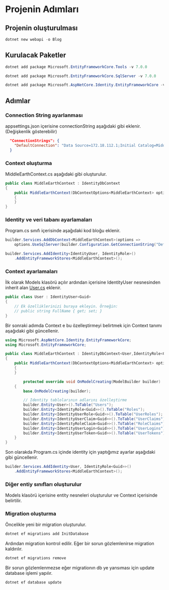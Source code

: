# Projenin Adımları

## Projenin oluşturulması

```powershell
dotnet new webapi -o Blog
```

## Kurulacak Paketler

```powershell
dotnet add package Microsoft.EntityFrameworkCore.Tools -v 7.0.0
```

```powershell
dotnet add package Microsoft.EntityFrameworkCore.SqlServer -v 7.0.0
```

```powershell
dotnet add package Microsoft.AspNetCore.Identity.EntityFrameworkCore -v 7.0.0
```

## Adımlar

### Connection String ayarlanması

appsettings.json içerisine connectionString aşağıdaki gibi eklenir.(Değişkenlik gösterebilir)

```json
  "ConnectionStrings": {
    "DefaultConnection": "Data Source=172.18.112.1;Initial Catalog=MiddleEarth;Application Name=MiddleEarth;User ID=sa;Password=Sa-252Wer; MultipleActiveResultSets=True;TrustServerCertificate=true;"
  }
```

### Context oluşturma

MiddleEarthContext.cs aşağıdaki gibi oluşturulur.

```csharp
public class MiddleEarthContext : IdentityDbContext
{
    public MiddleEarthContext(DbContextOptions<MiddleEarthContext> options) : base(options)
    {
    }
}
```

### Identity ve veri tabanı ayarlamaları

Program.cs sınıfı içerisinde aşağıdaki kod bloğu eklenir.

```csharp
builder.Services.AddDbContext<MiddleEarthContext>(options =>
    options.UseSqlServer(builder.Configuration.GetConnectionString("DefaultConnection")));

builder.Services.AddIdentity<IdentityUser, IdentityRole>()
    .AddEntityFrameworkStores<MiddleEarthContext>();
```

### Context ayarlamaları

İlk olarak Models klasörü açılır ardından içerisine IdentityUser nesnesinden inherit alan [User.cs](/../Blog/Models/User.cs) eklenir.

```csharp
public class User : IdentityUser<Guid>
{
    // Ek özelliklerinizi buraya ekleyin. Örneğin:
    // public string FullName { get; set; }
}
```

Bir sonraki adımda Context e bu özelleştirmeyi belirtmek için Context tanımı aşağıdaki gibi güncellenir.

```csharp
using Microsoft.AspNetCore.Identity.EntityFrameworkCore;
using Microsoft.EntityFrameworkCore;

public class MiddleEarthContext : IdentityDbContext<User,IdentityRole<Guid>, Guid>
{
    public MiddleEarthContext(DbContextOptions<MiddleEarthContext> options) : base(options)
    {
    }

        protected override void OnModelCreating(ModelBuilder builder)
    {
        base.OnModelCreating(builder);

        // Identity tablolarının adlarını özelleştirme
        builder.Entity<User>().ToTable("Users");
        builder.Entity<IdentityRole<Guid>>().ToTable("Roles");
        builder.Entity<IdentityUserRole<Guid>>().ToTable("UserRoles");
        builder.Entity<IdentityUserClaim<Guid>>().ToTable("UserClaims");
        builder.Entity<IdentityRoleClaim<Guid>>().ToTable("RoleClaims");
        builder.Entity<IdentityUserLogin<Guid>>().ToTable("UserLogins");
        builder.Entity<IdentityUserToken<Guid>>().ToTable("UserTokens");
    }
}
```

Son olarakda Program.cs içinde identity için yaptığımız ayarlar aşağıdaki gibi güncellenir.

```csharp
builder.Services.AddIdentity<User, IdentityRole<Guid>>()
    .AddEntityFrameworkStores<MiddleEarthContext>();
```

### Diğer entiy sınıfları oluşturulur

Models klasörü içerisine entity nesneleri oluşturulur ve Context içerisinde belirtilir.

### Migration oluşturma

Öncelikle yeni bir migration oluşturulur.

```bash
dotnet ef migrations add InitDatabase
```

Ardından migration kontrol edilir. Eğer bir sorun gözlemlenirse migration kaldırılır.

```bash
dotnet ef migrations remove
```

Bir sorun gözlemlenmezse eğer migrationın db ye yansıması için update database işlemi yapılır.

```bash
dotnet ef database update
```
